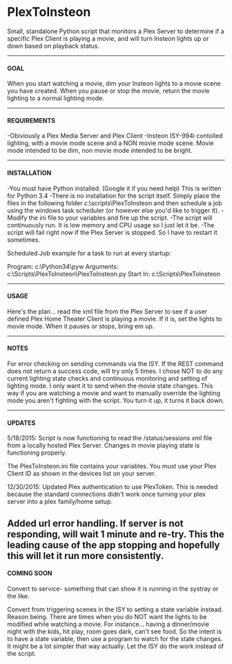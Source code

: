 # PlexToInsteon
Small, standalone Python script that monitors a Plex Server to determine if a specific Plex Client is playing a movie, and will turn Insteon lights up or down based on playback status. 


-------------------------------------------------
#### GOAL
When you start watching a movie, dim your Insteon lights to a movie scene you have created. When you pause or stop the movie, return the movie lighting to a normal lighting mode.

-------------------------------------------------
#### REQUIREMENTS
-Obiviously a Plex Media Server and Plex Client
-Insteon ISY-994i contolled lighting, with a movie mode scene and a NON  movie mode scene. Movie mode intended to be dim, non movie mode intended to be bright.

-------------------------------------------------
#### INSTALLATION
-You must have Python installed. (Google it if you need help) This is written for Python 3.4
-There is no installation for the script itself. Simply place the files in the following folder c:\scripts\PlexToInsteon and then schedule a job using the windows task scheduler (or however else you'd like to trigger it). 
-Modify the ini file to your variables and fire up the script. 
-The script will continuously run. It is low memory and CPU usage so I just let it be.
-The script will fail right now if the Plex Server is stopped. So I have to restart it sometimes.

Scheduled Job example for a task to run at every startup:

Program: c:\Python34\pyw
Arguments: c:\Scripts\PlexToInsteon\PlexToInsteon.py
Start In: c:\Scripts\PlexToInsteon

-------------------------------------------------
#### USAGE
Here's the plan... read the xml file from the Plex Server to see if a user defined Plex Home Theater Client is playing a movie. If it is, set the lights to movie mode. When it pauses or stops, bring em up.

-------------------------------------------------
#### NOTES
For error checking on sending commands via the ISY. If the REST command does not return a success code, will try only 5 times. 
I chose NOT to do any current lighting state checks and continuous monitoring and setting of lighting mode. I only want it to send when the movie state changes. This way if you are watching a movie and want to manually override the lighting mode you aren't fighting with the script. You turn it up, it turns it back down. 

-------------------------------------------------
#### UPDATES
5/18/2015:
Script is now functioning to read the /status/sessions xml file from a locally hosted Plex Server. Changes in movie playing state is functioning properly.

The PlexToInsteon.ini file contains your variables. You must use your Plex Client ID as shown in the devices list on your server.

12/30/2015:
Updated Plex authentication to use PlexToken. This is needed because the standard connections didn't work once turning your plex server into a plex family/home setup.

Added url error handling. If server is not responding, will wait 1 minute and re-try. This the leading cause of the app stopping and hopefully this will let it run more consistently.
-------------------------------------------------
#### COMING SOON

Convert to service- something that can show it is running in the systray or the like.

Convert from triggering scenes in the ISY to setting a state variable instead. Reason being. There are times when you do NOT want the lights to be modified while watching a movie. For instance... having a dinner/movie night with the kids, hit play, room goes dark, can't see food. So the intent is to have a state variable, then use a program to watch for the state changes. It might be a lot simpler that way actually. Let the ISY do the work instead of the script.
